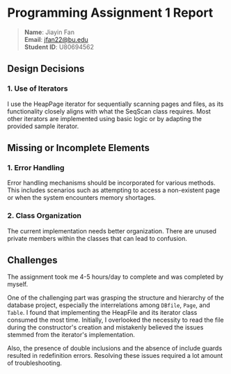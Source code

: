 # Programming Assignment 1 Report
> **Name**:   Jiayin Fan<br>
> **Email**:      jfan22@bu.edu<br>
> **Student ID**: U80694562<br>

## Design Decisions
### 1. Use of Iterators
I use the HeapPage iterator for sequentially scanning pages and files, as its functionality closely aligns with what
the SeqScan class requires. Most other iterators are implemented using basic logic or by adapting the provided sample iterator.

## Missing or Incomplete Elements
### 1. Error Handling
Error handling mechanisms should be incorporated for various methods. This includes scenarios such as attempting to access
a non-existent page or when the system encounters memory shortages.

### 2. Class Organization
The current implementation needs better organization. There are unused private members within the classes that can 
lead to confusion.

## Challenges
The assignment took me 4-5 hours/day to complete and was completed by myself.

One of the challenging part was grasping the structure and hierarchy of the database project, 
especially the interrelations among `DBfile`, `Page`, and `Table`. I found that implementing the HeapFile and its
iterator class consumed the most time. Initially, I overlooked the necessity to read the file during the constructor's 
creation and mistakenly believed the issues stemmed from the iterator's implementation.

Also, the presence of double inclusions and the absence of include guards resulted in redefinition errors. 
Resolving these issues required a lot amount of troubleshooting.

